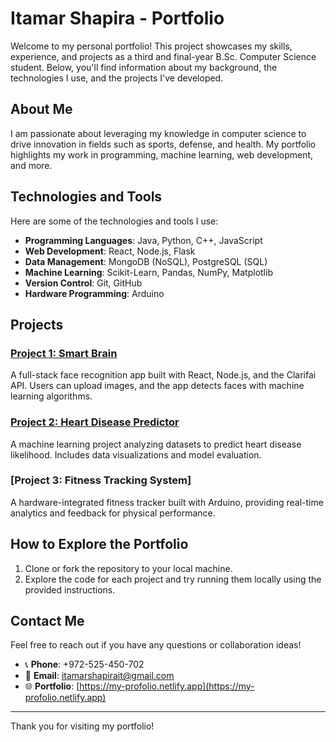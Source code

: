 # Itamar Shapira - Portfolio

Welcome to my personal portfolio! This project showcases my skills, experience, and projects as a third and final-year B.Sc. Computer Science student. Below, you'll find information about my background, the technologies I use, and the projects I've developed.

## About Me

I am passionate about leveraging my knowledge in computer science to drive innovation in fields such as sports, defense, and health. My portfolio highlights my work in programming, machine learning, web development, and more.

## Technologies and Tools

Here are some of the technologies and tools I use:

- **Programming Languages**: Java, Python, C++, JavaScript
- **Web Development**: React, Node.js, Flask
- **Data Management**: MongoDB (NoSQL), PostgreSQL (SQL)
- **Machine Learning**: Scikit-Learn, Pandas, NumPy, Matplotlib
- **Version Control**: Git, GitHub
- **Hardware Programming**: Arduino

## Projects

### [Project 1: Smart Brain](https://github.com/itamarshapira/smartBrain)

A full-stack face recognition app built with React, Node.js, and the Clarifai API. Users can upload images, and the app detects faces with machine learning algorithms.

### [Project 2: Heart Disease Predictor](https://github.com/itamarshapira/heart-disease-predictor)

A machine learning project analyzing datasets to predict heart disease likelihood. Includes data visualizations and model evaluation.

### [Project 3: Fitness Tracking System]

A hardware-integrated fitness tracker built with Arduino, providing real-time analytics and feedback for physical performance.

## How to Explore the Portfolio

1. Clone or fork the repository to your local machine.
2. Explore the code for each project and try running them locally using the provided instructions.

## Contact Me

Feel free to reach out if you have any questions or collaboration ideas!

- 📞 **Phone**: +972-525-450-702
- 📧 **Email**: [itamarshapirait@gmail.com](mailto:itamarshapirait@gmail.com)
- 🌐 **Portfolio**: [https://my-profolio.netlify.app](https://my-profolio.netlify.app)

---

Thank you for visiting my portfolio!
